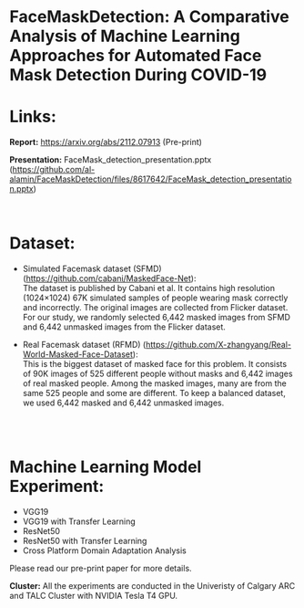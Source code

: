 # FaceMaskDetection: A Comparative Analysis of Machine Learning Approaches for Automated Face Mask Detection During COVID-19


# Links:
**Report:** https://arxiv.org/abs/2112.07913 (Pre-print)

**Presentation:** FaceMask_detection_presentation.pptx
(https://github.com/al-alamin/FaceMaskDetection/files/8617642/FaceMask_detection_presentation.pptx)


<br>

# Dataset:

* Simulated Facemask dataset (SFMD) (https://github.com/cabani/MaskedFace-Net):<br>
The dataset is published by Cabani et al. It contains high resolution (1024×1024) 67K simulated samples of people wearing mask correctly and incorrectly. The original images are collected from Flicker dataset. For our study, we randomly selected 6,442 masked images from SFMD and  6,442 unmasked images from the Flicker dataset.



* Real Facemask dataset (RFMD) (https://github.com/X-zhangyang/Real-World-Masked-Face-Dataset):<br>
This is the biggest dataset of masked face for this problem. It consists of 90K images of 525 different people without masks and 6,442 images of real masked people. Among the masked images, many are from the same 525 people and some are different. To keep a balanced dataset, we used 6,442 masked and 6,442 unmasked images.

<br><br>

# Machine Learning Model Experiment:
* VGG19
* VGG19 with Transfer Learning
* ResNet50
* ResNet50 with Transfer Learning
* Cross Platform Domain Adaptation Analysis

Please read our pre-print paper for more details.

**Cluster:** All the experiments are conducted in the Univeristy of Calgary ARC and TALC Cluster with NVIDIA Tesla T4 GPU.
